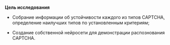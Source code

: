**Цель исследования**

-   Собрание информации об устойчивости каждого из типов CAPTCHA,
    определение наилучших типов по установленным критериям;

-   Создание собственной нейросети для демонстрации
    распознования CAPTCHA.


